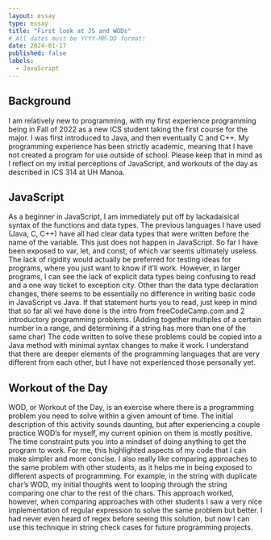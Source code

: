 ```yaml
---
layout: essay
type: essay
title: "First look at JS and WODs"
# All dates must be YYYY-MM-DD format!
date: 2024-01-17
published: false
labels:
  - JavaScript
---
```


## Background
I am relatively new to programming, with my first experience programming being in Fall of 2022 as a new ICS student taking the first course for the major. I was first introduced to Java, and then eventually C and C++. My programming experience has been strictly academic, meaning that I have not created a program for use outside of school. Please keep that in mind as I reflect on my initial perceptions of JavaScript, and workouts of the day as described in ICS 314 at UH Manoa.

## JavaScript
As a beginner in JavaScript, I am immediately put off by lackadaisical syntax of the functions and data types. The previous languages I have used (Java, C, C++) have all had clear data types that were written before the name of the variable. This just does not happen in JavaScript. So far I have been exposed to var, let, and const, of which var seems ultimately useless. The lack of rigidity would actually be preferred for testing ideas for programs, where you just want to know if it’ll work. However, in larger programs, I can see the lack of explicit data types being confusing to read and a one way ticket to exception city. 
	Other than the data type declaration changes, there seems to be essentially no difference in writing basic code in JavaScript vs Java. If that statement hurts you to read, just keep in mind that so far all we have done is the intro from freeCodeCamp.com and 2 introductory programming problems. (Adding together multiples of a certain number in a range, and determining if a string has more than one of the same char) The code written to solve these problems could be copied into a Java method with minimal syntax changes to make it work. I understand that there are deeper elements of the programming languages that are very different from each other, but I have not experienced those personally yet. 

## Workout of the Day
WOD, or Workout of the Day, is an exercise where there is a programming problem you need to solve within a given amount of time. The initial description of this activity sounds daunting, but after experiencing a couple practice WOD’s for myself, my current opinion on them is mostly positive. The time constraint puts you into a mindset of doing anything to get the program to work. For me, this highlighted aspects of my code that I can make simpler and more concise. I also really like comparing approaches to the same problem with other students, as it helps me in being exposed to different aspects of programming. For example, in the string with duplicate char’s WOD, my initial thoughts went to looping through the string comparing one char to the rest of the chars. This approach worked, however, when comparing approaches with other students I saw a very nice implementation of regular expression to solve the same problem but better. I had never even heard of regex before seeing this solution, but now I can use this technique in string check cases for future programming projects.


